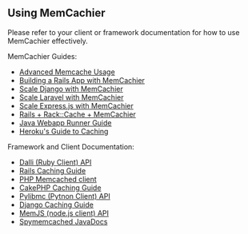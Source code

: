 
## Using MemCachier

Please refer to your client or framework documentation for how to use
MemCachier effectively.

MemCachier Guides:

  - [Advanced Memcache Usage](https://devcenter.heroku.com/articles/advanced-memcache)
  - [Building a Rails App with MemCachier](https://devcenter.heroku.com/articles/building-a-rails-3-application-with-memcache)
  - [Scale Django with MemCachier](https://devcenter.heroku.com/articles/django-memcache)
  - [Scale Laravel with MemCachier](https://devcenter.heroku.com/articles/laravel-memcache)
  - [Scale Express.js with MemCachier](https://devcenter.heroku.com/articles/expressjs-memcache)
  - [Rails + Rack::Cache + MemCachier](https://devcenter.heroku.com/articles/rack-cache-memcached-rails31)
  - [Java Webapp Runner Guide](https://devcenter.heroku.com/articles/java-webapp-runner)
  - [Heroku's Guide to Caching](https://devcenter.heroku.com/articles/caching-strategies)

Framework and Client Documentation:

  - [Dalli (Ruby Client) API](http://www.rubydoc.info/github/mperham/dalli/Dalli/Client)
  - [Rails Caching Guide](http://guides.rubyonrails.org/caching_with_rails.html)
  - [PHP Memcached client](http://www.php.net/manual/en/book.memcached.php)
  - [CakePHP Caching Guide](http://book.cakephp.org/2.0/en/core-libraries/caching.html)
  - [Pylibmc (Pytnon Client) API](http://sendapatch.se/projects/pylibmc/)
  - [Django Caching Guide](https://docs.djangoproject.com/en/dev/topics/cache/)
  - [MemJS (node.js client) API](http://amitlevy.com/projects/memjs/)
  - [Spymemcached JavaDocs](http://dustin.github.com/java-memcached-client/apidocs/)
